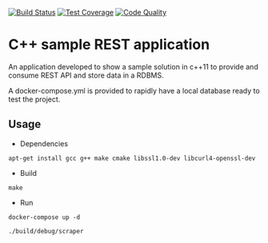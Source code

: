 [![Build Status](https://travis-ci.org/campisano/cpp_sample_web_scraping_app.svg?branch=master "Build Status")](https://travis-ci.org/campisano/cpp_sample_web_scraping_app)
[![Test Coverage](https://codecov.io/gh/campisano/cpp_sample_web_scraping_app/branch/master/graph/badge.svg "Test Coverage")](https://codecov.io/gh/campisano/cpp_sample_web_scraping_app)
[![Code Quality](https://img.shields.io/lgtm/grade/cpp/g/campisano/cpp_sample_web_scraping_app.svg "Code Quality")](https://lgtm.com/projects/g/campisano/cpp_sample_web_scraping_app/context:cpp)

# C++ sample REST application

An application developed to show a sample solution in c++11 to provide and consume REST API and store data in a RDBMS.

A docker-compose.yml is provided to rapidly have a local database ready to test the project.



## Usage

* Dependencies

```apt-get install gcc g++ make cmake libssl1.0-dev libcurl4-openssl-dev```

* Build

```make```

* Run

```docker-compose up -d```

```./build/debug/scraper```
